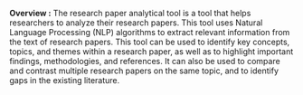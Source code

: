 **Overview :**
The research paper analytical tool is a tool that helps researchers to analyze their research papers. This tool uses Natural Language Processing (NLP) algorithms to extract relevant information from the text of research papers. This tool can be used to identify key concepts, topics, and themes within a research paper, as well as to highlight important findings, methodologies, and references. It can also be used to compare and contrast multiple research papers on the same topic, and to identify gaps in the existing literature.
